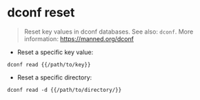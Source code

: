 # dconf reset

> Reset key values in dconf databases.
> See also: `dconf`.
> More information: <https://manned.org/dconf>

- Reset a specific key value:

`dconf read {{/path/to/key}}`

- Reset a specific directory:

`dconf read -d {{/path/to/directory/}}`
